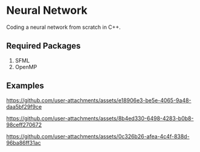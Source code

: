 # Neural Network
Coding a neural network from scratch in C++. 

## Required Packages
1. SFML
2. OpenMP

## Examples

https://github.com/user-attachments/assets/e18906e3-be5e-4065-9a48-daa5bf29f9ce

https://github.com/user-attachments/assets/8b4ed330-6498-4283-b0b8-98ceff270672

https://github.com/user-attachments/assets/0c326b26-afea-4c4f-838d-96ba86ff31ac

